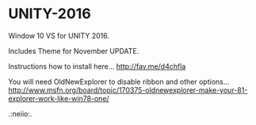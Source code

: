 # UNITY-2016

Window 10 VS for UNITY 2016.

Includes Theme for November UPDATE.

Instructions how to install here...
http://fav.me/d4chfla

You will need OldNewExplorer to disable ribbon and other options...
http://www.msfn.org/board/topic/170375-oldnewexplorer-make-your-81-explorer-work-like-win78-one/

.:neiio:.

